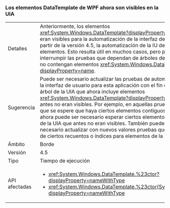 ### <a name="wpf-datatemplate-elements-are-now-visible-to-uia"></a>Los elementos DataTemplate de WPF ahora son visibles en la UIA

|   |   |
|---|---|
|Detalles|Anteriormente, los elementos <xref:System.Windows.DataTemplate?displayProperty=name> no eran visibles para la automatización de la interfaz de usuario. A partir de la versión 4.5, la automatización de la IU detectará estos elementos. Esto resulta útil en muchos casos, pero puede interrumpir las pruebas que dependan de árboles de la UIA que no contengan elementos <xref:System.Windows.DataTemplate?displayProperty=name>.|
|Sugerencia|Puede ser necesario actualizar las pruebas de automatización de la interfaz de usuario para esta aplicación con el fin de procesar el árbol de la UIA que ahora incluye elementos <xref:System.Windows.DataTemplate?displayProperty=name> que antes no eran visibles. Por ejemplo, en aquellas pruebas en las que se espere que haya ciertos elementos contiguos entre sí, ahora puede ser necesario esperar ciertos elementos intermedios de la UIA que antes no eran visibles. También puede ser necesario actualizar con nuevos valores pruebas que dependan de ciertos recuentos o índices para elementos de la UIA.|
|Ámbito|Borde|
|Versión|4.5|
|Tipo|Tiempo de ejecución|
|API afectadas|<ul><li><xref:System.Windows.DataTemplate.%23ctor?displayProperty=nameWithType></li><li><xref:System.Windows.DataTemplate.%23ctor(System.Object)?displayProperty=nameWithType></li></ul>|

